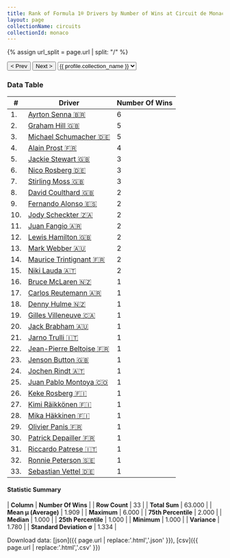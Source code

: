 ```yaml
---
title: Rank of Formula 1® Drivers by Number of Wins at Circuit de Monaco
layout: page
collectionName: circuits
collectionId: monaco
---
```


{% assign url_split = page.url | split: "/" %}
<div id="collection-navigation">
<button onclick="selector.options[selector.selectedIndex-1].value && (window.location = selector.options[selector.selectedIndex-1].value);">&lt; Prev</button>
<button onclick="selector.options[selector.selectedIndex+1].value && (window.location = selector.options[selector.selectedIndex+1].value);">Next &gt;</button>
<select id="selector" onchange="this.options[this.selectedIndex].value && (window.location = this.options[this.selectedIndex].value);">
  {% for collectionId in site.data[page.collectionName].refs %}
    {% if collectionId == page.collectionId %}
      {% assign selected = "selected" %}
    {% else %}
      {% assign selected = "" %}
    {% endif %}
    {% assign profile = site.data[page.collectionName][collectionId].profile %}
    <option value="/f1/{{ page.collectionName }}/{{ collectionId }}/{{ url_split[4] }}" {{ selected }}>{{ profile.collection_name }}</option>
  {% endfor %}
</select>
</div>

<canvas id="chart" width="400" height="180"></canvas>
<script>
var data = {
    "datasets": [
        {
            "backgroundColor": [
                "#9C8E8D",
                "#9C8E8D",
                "#9C8E8D",
                "#9C8E8D",
                "#9C8E8D",
                "#9C8E8D",
                "#9C8E8D",
                "#9C8E8D",
                "#9C8E8D",
                "#9C8E8D",
                "#9C8E8D",
                "#9C8E8D",
                "#9C8E8D",
                "#9C8E8D",
                "#9C8E8D",
                "#9C8E8D",
                "#9C8E8D",
                "#9C8E8D",
                "#9C8E8D",
                "#9C8E8D",
                "#9C8E8D",
                "#9C8E8D",
                "#9C8E8D",
                "#9C8E8D",
                "#9C8E8D",
                "#9C8E8D",
                "#9C8E8D",
                "#9C8E8D",
                "#9C8E8D",
                "#9C8E8D",
                "#9C8E8D",
                "#9C8E8D",
                "#9C8E8D"
            ],
            "borderColor": [
                "#1D181E",
                "#1D181E",
                "#1D181E",
                "#1D181E",
                "#1D181E",
                "#1D181E",
                "#1D181E",
                "#1D181E",
                "#1D181E",
                "#1D181E",
                "#1D181E",
                "#1D181E",
                "#1D181E",
                "#1D181E",
                "#1D181E",
                "#1D181E",
                "#1D181E",
                "#1D181E",
                "#1D181E",
                "#1D181E",
                "#1D181E",
                "#1D181E",
                "#1D181E",
                "#1D181E",
                "#1D181E",
                "#1D181E",
                "#1D181E",
                "#1D181E",
                "#1D181E",
                "#1D181E",
                "#1D181E",
                "#1D181E",
                "#1D181E"
            ],
            "borderWidth": 1,
            "data": [
                6.0,
                5.0,
                5.0,
                4.0,
                3.0,
                3.0,
                3.0,
                2.0,
                2.0,
                2.0,
                2.0,
                2.0,
                2.0,
                2.0,
                2.0,
                1.0,
                1.0,
                1.0,
                1.0,
                1.0,
                1.0,
                1.0,
                1.0,
                1.0,
                1.0,
                1.0,
                1.0,
                1.0,
                1.0,
                1.0,
                1.0,
                1.0,
                1.0
            ],
            "label": "Number Of Wins"
        }
    ],
    "labels": [
        "Ayrton Senna",
        "Graham Hill",
        "Michael Schumacher",
        "Alain Prost",
        "Jackie Stewart",
        "Nico Rosberg",
        "Stirling Moss",
        "David Coulthard",
        "Fernando Alonso",
        "Jody Scheckter",
        "Juan Fangio",
        "Lewis Hamilton",
        "Mark Webber",
        "Maurice Trintignant",
        "Niki Lauda",
        "Bruce McLaren",
        "Carlos Reutemann",
        "Denny Hulme",
        "Gilles Villeneuve",
        "Jack Brabham",
        "Jarno Trulli",
        "Jean-Pierre Beltoise",
        "Jenson Button",
        "Jochen Rindt",
        "Juan Pablo Montoya",
        "Keke Rosberg",
        "Kimi Räikkönen",
        "Mika Häkkinen",
        "Olivier Panis",
        "Patrick Depailler",
        "Riccardo Patrese",
        "Ronnie Peterson",
        "Sebastian Vettel"
    ]
};
var options = {
  legend: {
    display: false
  },
  scales: {
    xAxes: [{
      ticks: {
        beginAtZero: true,
        maxRotation: 180,
        display: window.innerWidth > 800
      }
    }],
    yAxes: [{
      ticks: {
        beginAtZero: true
      }
    }]
  },
  onResize: function(chart, size) {
    chart.options.scales.xAxes[0].ticks.display = size.width > 800;
  }
};
var chart = new Chart("chart", {
    data: data,
    type: 'bar',
    options: options
});
</script>



### Data Table

| # | Driver | Number Of Wins |
|--|--|--|
| 1. | [Ayrton Senna 🇧🇷](/f1/drivers/senna) | 6 |
| 2. | [Graham Hill 🇬🇧](/f1/drivers/hill) | 5 |
| 3. | [Michael Schumacher 🇩🇪](/f1/drivers/michael_schumacher) | 5 |
| 4. | [Alain Prost 🇫🇷](/f1/drivers/prost) | 4 |
| 5. | [Jackie Stewart 🇬🇧](/f1/drivers/stewart) | 3 |
| 6. | [Nico Rosberg 🇩🇪](/f1/drivers/rosberg) | 3 |
| 7. | [Stirling Moss 🇬🇧](/f1/drivers/moss) | 3 |
| 8. | [David Coulthard 🇬🇧](/f1/drivers/coulthard) | 2 |
| 9. | [Fernando Alonso 🇪🇸](/f1/drivers/alonso) | 2 |
| 10. | [Jody Scheckter 🇿🇦](/f1/drivers/scheckter) | 2 |
| 11. | [Juan Fangio 🇦🇷](/f1/drivers/fangio) | 2 |
| 12. | [Lewis Hamilton 🇬🇧](/f1/drivers/hamilton) | 2 |
| 13. | [Mark Webber 🇦🇺](/f1/drivers/webber) | 2 |
| 14. | [Maurice Trintignant 🇫🇷](/f1/drivers/trintignant) | 2 |
| 15. | [Niki Lauda 🇦🇹](/f1/drivers/lauda) | 2 |
| 16. | [Bruce McLaren 🇳🇿](/f1/drivers/mclaren) | 1 |
| 17. | [Carlos Reutemann 🇦🇷](/f1/drivers/reutemann) | 1 |
| 18. | [Denny Hulme 🇳🇿](/f1/drivers/hulme) | 1 |
| 19. | [Gilles Villeneuve 🇨🇦](/f1/drivers/gilles_villeneuve) | 1 |
| 20. | [Jack Brabham 🇦🇺](/f1/drivers/jack_brabham) | 1 |
| 21. | [Jarno Trulli 🇮🇹](/f1/drivers/trulli) | 1 |
| 22. | [Jean-Pierre Beltoise 🇫🇷](/f1/drivers/beltoise) | 1 |
| 23. | [Jenson Button 🇬🇧](/f1/drivers/button) | 1 |
| 24. | [Jochen Rindt 🇦🇹](/f1/drivers/rindt) | 1 |
| 25. | [Juan Pablo Montoya 🇨🇴](/f1/drivers/montoya) | 1 |
| 26. | [Keke Rosberg 🇫🇮](/f1/drivers/keke_rosberg) | 1 |
| 27. | [Kimi Räikkönen 🇫🇮](/f1/drivers/raikkonen) | 1 |
| 28. | [Mika Häkkinen 🇫🇮](/f1/drivers/hakkinen) | 1 |
| 29. | [Olivier Panis 🇫🇷](/f1/drivers/panis) | 1 |
| 30. | [Patrick Depailler 🇫🇷](/f1/drivers/depailler) | 1 |
| 31. | [Riccardo Patrese 🇮🇹](/f1/drivers/patrese) | 1 |
| 32. | [Ronnie Peterson 🇸🇪](/f1/drivers/peterson) | 1 |
| 33. | [Sebastian Vettel 🇩🇪](/f1/drivers/vettel) | 1 |

#### Statistic Summary

| **Column** | **Number Of Wins** |
| **Row Count** | 33 |
| **Total Sum** | 63.000 |
| **Mean μ (Average)** | 1.909 |
| **Maximum** | 6.000 |
| **75th Percentile** | 2.000 |
| **Median** | 1.000 |
| **25th Percentile** | 1.000 |
| **Minimum** | 1.000 |
| **Variance** | 1.780 |
| **Standard Deviation σ** | 1.334 |

Download data: [json]({{ page.url | replace:'.html','.json' }}), [csv]({{ page.url | replace:'.html','.csv' }})
